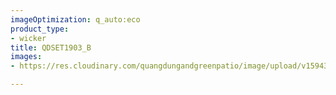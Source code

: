```yaml
---
imageOptimization: q_auto:eco
product_type:
- wicker
title: QDSET1903_B
images:
- https://res.cloudinary.com/quangdungandgreenpatio/image/upload/v1594346913/posts/DSC_5736_cjtbpy.jpg

---
```

